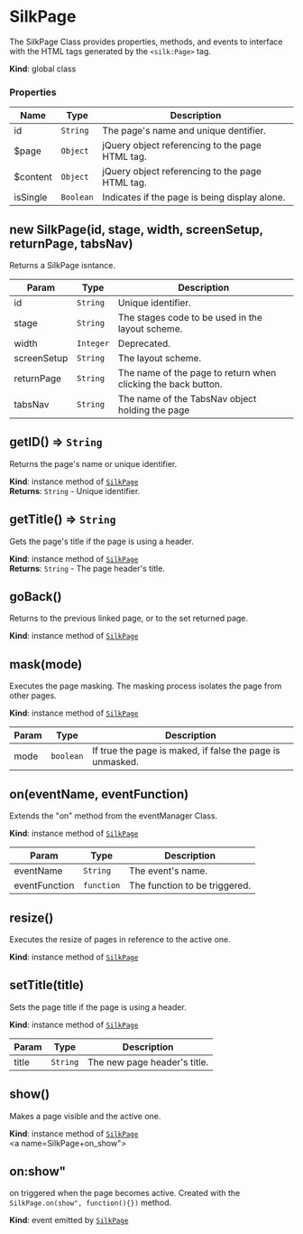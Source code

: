 # SilkPage
The SilkPage Class provides properties, methods, and events to interface with the HTML tags generated by the ```<silk:Page>``` tag.

**Kind**: global class  
### Properties

| Name | Type | Description |
| --- | --- | --- |
| id | <code>String</code> | The page's name and unique dentifier. |
| $page | <code>Object</code> | jQuery object referencing to the page HTML tag. |
| $content | <code>Object</code> | jQuery object referencing to the page HTML tag. |
| isSingle | <code>Boolean</code> | Indicates if the page is being display alone. |



<a name="new_SilkPage_new"></a>

## new SilkPage(id, stage, width, screenSetup, returnPage, tabsNav)
Returns a SilkPage isntance.


| Param | Type | Description |
| --- | --- | --- |
| id | <code>String</code> | Unique identifier. |
| stage | <code>String</code> | The stages code to be used in the layout scheme. |
| width | <code>Integer</code> | Deprecated. |
| screenSetup | <code>String</code> | The layout scheme. |
| returnPage | <code>String</code> | The name of the page to return when clicking the back button. |
| tabsNav | <code>String</code> | The name of the TabsNav object holding the page |

<a name="SilkPage+getID"></a>

## getID() ⇒ <code>String</code>
Returns the page's name or unique identifier.

**Kind**: instance method of [<code>SilkPage</code>](#SilkPage)  
**Returns**: <code>String</code> - Unique identifier.  
<a name="SilkPage+getTitle"></a>

## getTitle() ⇒ <code>String</code>
Gets the page's title if the page is using a header.

**Kind**: instance method of [<code>SilkPage</code>](#SilkPage)  
**Returns**: <code>String</code> - The page header's title.  
<a name="SilkPage+goBack"></a>

## goBack()
Returns to the previous linked page, or to the set returned page.

**Kind**: instance method of [<code>SilkPage</code>](#SilkPage)  
<a name="SilkPage+mask"></a>

## mask(mode)
Executes the page masking. The masking process isolates the page from other pages.

**Kind**: instance method of [<code>SilkPage</code>](#SilkPage)  

| Param | Type | Description |
| --- | --- | --- |
| mode | <code>boolean</code> | If true the page is maked, if false the page is unmasked. |

<a name="SilkPage+on"></a>

## on(eventName, eventFunction)
Extends the "on" method from the eventManager Class.

**Kind**: instance method of [<code>SilkPage</code>](#SilkPage)  

| Param | Type | Description |
| --- | --- | --- |
| eventName | <code>String</code> | The event's name. |
| eventFunction | <code>function</code> | The function to be triggered. |

<a name="SilkPage+resize"></a>

## resize()
Executes the resize of pages in reference to the active one.

**Kind**: instance method of [<code>SilkPage</code>](#SilkPage)  
<a name="SilkPage+setTitle"></a>

## setTitle(title)
Sets the page title if the page is using a header.

**Kind**: instance method of [<code>SilkPage</code>](#SilkPage)  

| Param | Type | Description |
| --- | --- | --- |
| title | <code>String</code> | The new page header's title. |

<a name="SilkPage+show"></a>

## show()
Makes a page visible and the active one.

**Kind**: instance method of [<code>SilkPage</code>](#SilkPage)  
<a name=SilkPage+on_show"></a>

## on:show"
on triggered when the page becomes active. Created with the ```SilkPage.on(show", function(){})``` method.

**Kind**: event emitted by [<code>SilkPage</code>](#SilkPage)  


